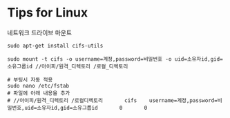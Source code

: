 # Tips for Linux

네트워크 드라이브 마운트  

``` shell
sudo apt-get install cifs-utils

sudo mount -t cifs -o username=계정,password=비밀번호 -o uid=소유자id,gid=소유그룹id //아이피/원격_디렉토리 /로컬_디렉토리

# 부팅시 자동 적용
sudo nano /etc/fstab
# 파일에 아래 내용을 추가
# //아이피/원격_디렉토리 /로컬디렉토리       cifs    username=계정,password=비밀번호,uid=소유자id,gid=소유그룹id       0       0
```  

